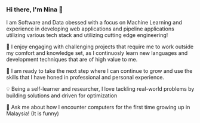 ### Hi there, I'm Nina 👋

<!--
**ntalib/ntalib** is a ✨ _special_ ✨ repository because its `README.md` (this file) appears on your GitHub profile.

Here are some ideas to get you started:

- 🔭 I’m currently working on ...
- 🌱 I’m currently learning ...
- 👯 I’m looking to collaborate on ...
- 🤔 I’m looking for help with ...
- 💬 Ask me about ...
- 📫 How to reach me: ...
- 😄 Pronouns: ...
- ⚡ Fun fact: ...
-->

 I am Software and Data obessed with a focus on Machine Learning and experience in developing web applications and pipeline applications utilizing various tech stack and utilizing cutting edge engineering!

🌱 I enjoy engaging with challenging projects that require me to work outside my comfort and knowledge set, as I continuosly learn new languages and development techniques that are of high value to me.

🚀 I am ready to take the next step where I can continue to grow and use the skills that I have honed in professional and personal experience.

💡 Being a self-learner and researcher, I love tackling real-world problems by building solutions and driven for optimization

💬 Ask me about how I encounter computers for the first time growing up in Malaysia! (It is funny)
